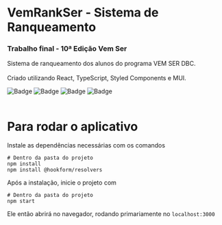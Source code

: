 # VemRankSer - Sistema de Ranqueamento
### Trabalho final - 10ª Edição Vem Ser
Sistema de ranqueamento dos alunos do programa VEM SER DBC.
<br>
<br>
Criado utilizando React, TypeScript, Styled Components e MUI.

![Badge](https://img.shields.io/badge/React-20232A?style=for-the-badge&logo=react&logoColor=61DAFB)
![Badge](https://img.shields.io/badge/TypeScript-007ACC?style=for-the-badge&logo=typescript&logoColor=white)
![Badge](https://img.shields.io/badge/styled--components-DB7093?style=for-the-badge&logo=styled-components&logoColor=white)
![Badge](https://img.shields.io/badge/Material--UI-0081CB?style=for-the-badge&logo=material-ui&logoColor=white)
<br>
<br>
# Para rodar o aplicativo

Instale as dependências necessárias com os comandos
```Shell
# Dentro da pasta do projeto
npm install
npm install @hookform/resolvers
```

Após a instalação, inicie o projeto com
```Shell
# Dentro da pasta do projeto
npm start
```

Ele então abrirá no navegador, rodando primariamente no ``localhost:3000``
